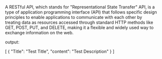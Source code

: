 A RESTful API, which stands for "Representational State Transfer" API, is a type of application programming interface (API) that follows specific design principles to enable applications to communicate with each other by treating data as resources accessed through standard HTTP methods like GET, POST, PUT, and DELETE, making it a flexible and widely used way to exchange information on the web. 


output:

[
  {
    "Title": "Test Title",
    "content": "Test Description"
  }
]
